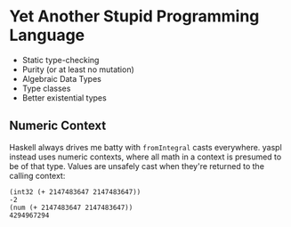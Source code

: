 Yet Another Stupid Programming Language
=======================================

* Static type-checking
* Purity (or at least no mutation)
* Algebraic Data Types
* Type classes
* Better existential types

Numeric Context
---------------
Haskell always drives me batty with `fromIntegral` casts everywhere.
yaspl instead uses numeric contexts, where all math in a context is
presumed to be of that type. Values are unsafely cast when they're
returned to the calling context:

    (int32 (+ 2147483647 2147483647))
    -2
    (num (+ 2147483647 2147483647))
    4294967294
